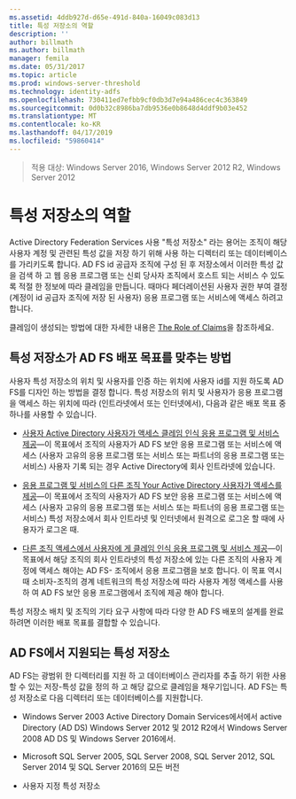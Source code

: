 ```yaml
---
ms.assetid: 4ddb927d-d65e-491d-840a-16049c083d13
title: 특성 저장소의 역할
description: ''
author: billmath
ms.author: billmath
manager: femila
ms.date: 05/31/2017
ms.topic: article
ms.prod: windows-server-threshold
ms.technology: identity-adfs
ms.openlocfilehash: 730411ed7efbb9cf0db3d7e94a486cec4c363849
ms.sourcegitcommit: 0d0b32c8986ba7db9536e0b8648d4ddf9b03e452
ms.translationtype: MT
ms.contentlocale: ko-KR
ms.lasthandoff: 04/17/2019
ms.locfileid: "59860414"
---
```

 >적용 대상: Windows Server 2016, Windows Server 2012 R2, Windows Server 2012

# <a name="the-role-of-attribute-stores"></a>특성 저장소의 역할
Active Directory Federation Services 사용 "특성 저장소" 라는 용어는 조직이 해당 사용자 계정 및 관련된 특성 값을 저장 하기 위해 사용 하는 디렉터리 또는 데이터베이스를 가리키도록 합니다. AD FS id 공급자 조직에 구성 된 후 저장소에서 이러한 특성 값을 검색 하 고 웹 응용 프로그램 또는 신뢰 당사자 조직에서 호스트 되는 서비스 수 있도록 적절 한 정보에 따라 클레임을 만듭니다. 때마다 페더레이션된 사용자 권한 부여 결정 \(계정이 id 공급자 조직에 저장 된 사용자\) 응용 프로그램 또는 서비스에 액세스 하려고 합니다.  
  
클레임이 생성되는 방법에 대한 자세한 내용은 [The Role of Claims](The-Role-of-Claims.md)을 참조하세요.  
  
## <a name="how-attribute-stores-fit-in-with-your-ad-fs-deployment-goals"></a>특성 저장소가 AD FS 배포 목표를 맞추는 방법  
사용자 특성 저장소의 위치 및 사용자를 인증 하는 위치에 사용자 id를 지원 하도록 AD FS를 디자인 하는 방법을 결정 합니다. 특성 저장소의 위치 및 사용자가 응용 프로그램을 액세스 하는 위치에 따라 \(인트라넷에서 또는 인터넷에서\), 다음과 같은 배포 목표 중 하나를 사용할 수 있습니다.  
  
-   [사용자 Active Directory 사용자가 액세스 클레임 인식 응용 프로그램 및 서비스 제공](https://technet.microsoft.com/library/dd807071.aspx)—이 목표에서 조직의 사용자가 AD FS 보안 응용 프로그램 또는 서비스에 액세스 \(사용자 고유의 응용 프로그램 또는 서비스 또는 파트너의 응용 프로그램 또는 서비스\) 사용자 기록 되는 경우 Active Directory에 회사 인트라넷에 있습니다.  
  
-   [응용 프로그램 및 서비스의 다른 조직 Your Active Directory 사용자가 액세스를 제공](https://technet.microsoft.com/library/dd807123.aspx)—이 목표에서 조직의 사용자가 AD FS 보안 응용 프로그램 또는 서비스에 액세스 \(사용자 고유의 응용 프로그램 또는 서비스 또는 파트너의 응용 프로그램 또는 서비스\) 특성 저장소에서 회사 인트라넷 및 인터넷에서 원격으로 로그온 할 때에 사용자가 로그온 때.  
  
-   [다른 조직 액세스에서 사용자에 게 클레임 인식 응용 프로그램 및 서비스 제공](https://technet.microsoft.com/library/dd807099.aspx)—이 목표에서 해당 조직의 회사 인트라넷의 특성 저장소에 있는 다른 조직의 사용자 계정에 액세스 해야는 AD FS- 조직에서 응용 프로그램을 보호 합니다. 이 목표 역시 때 소비자\-조직의 경계 네트워크의 특성 저장소에 따라 사용자 계정 액세스를 사용 하 여 AD FS 보안 응용 프로그램에서 조직에 제공 해야 합니다.  
  
특성 저장소 배치 및 조직의 기타 요구 사항에 따라 다양 한 AD FS 배포의 설계를 완료 하려면 이러한 배포 목표를 결합할 수 있습니다.  
  
## <a name="attribute-stores-that-are-supported-by-ad-fs"></a>AD FS에서 지원되는 특성 저장소  
AD FS는 광범위 한 디렉터리를 지원 하 고 데이터베이스 관리자를 추출 하기 위한 사용할 수 있는 저장\-특성 값을 정의 하 고 해당 값으로 클레임을 채우기입니다. AD FS는 특성 저장소로 다음 디렉터리 또는 데이터베이스를 지원합니다.  
  
-   Windows Server 2003 Active Directory Domain Services에서에서 active Directory \(AD DS\) Windows Server 2012 및 2012 R2에서 Windows Server 2008 AD DS 및 Windows Server 2016에서. 
  
-   Microsoft SQL Server 2005, SQL Server 2008, SQL Server 2012, SQL Server 2014 및 SQL Server 2016의 모든 버전  
  
-   사용자 지정 특성 저장소  
  

